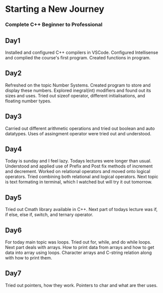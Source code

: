 # Starting a New Journey 
### Complete C++ Beginner to Professional

## Day1
Installed and configured C++ compilers in VSCode. Configured Intellisense and complied the course's first program. Created functions in program. 

## Day2
Refreshed on the topic Number Systems. Created program to store and display these numbers. 
Explored inegral(int) modifiers and found out its sizes and uses.
Tried out sizeof operator, different initialisations, and floating number types. 

## Day3
Carried out different arithmetic operations and tried out boolean and auto datatypes. Uses of assingment operator were tried out and understood.

## Day4
Today is sunday and I feel lazy. Todays lectures were longer than usual. Understood and applied use of Prefix and Post fix methods of increment and decrement. Worked on relational operators and moved onto logical operators. Tried combining both relational and logical operators. Next topic is text formating in terminal, which I watched but will try it out tomorrow.

## Day5
Tried out Cmath library available in C++. Next part of todays lecture was if, if else, else if, switch, and ternary operator. 

## Day6
For today main topic was loops. Tried out for, while, and do while loops. Next part deals with arrays. How to print data from arrays and how to get data into array using loops. Character arrays and C-string relation along with how to print them.

## Day7
Tried out pointers, how they work. Pointers to char and what are ther uses. 